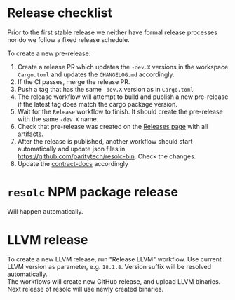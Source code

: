 # Release checklist

Prior to the first stable release we neither have formal release processes nor do we follow a fixed release schedule.

To create a new pre-release:

1. Create a release PR which updates the `-dev.X` versions in the workspace `Cargo.toml` and updates the `CHANGELOG.md` accordingly.
2. If the CI passes, merge the release PR.
3. Push a tag that has the same `-dev.X` version as in `Cargo.toml`
4. The release workflow will attempt to build and publish a new pre-release if the latest tag does match the cargo package version.
5. Wait for the `Release` workflow to finish. It should create the pre-release with the same `-dev.X` name.
6. Check that pre-release was created on the [Releases page](https://github.com/paritytech/revive/releases) with all artifacts.
7. After the release is published, another workflow should start automatically and update json files in https://github.com/paritytech/resolc-bin. Check the changes.
8. Update the [contract-docs](https://github.com/paritytech/contract-docs/) accordingly

# `resolc` NPM package release

Will happen automatically.

# LLVM release

To create a new LLVM release, run "Release LLVM" workflow. Use current LLVM version as parameter, e.g. `18.1.8`.
Version suffix will be resolved automatically.  
The workflows will create new GitHub release, and upload LLVM binaries.
Next release of resolc will use newly created binaries.  
